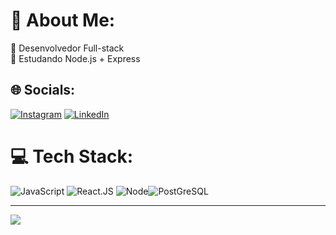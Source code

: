 <img align="center" width=100% scr="./github-header.png"/>

# 💫 About Me:

🔭 Desenvolvedor Full-stack<br>🌱 Estudando Node.js + Express<br>

## 🌐 Socials:

[![Instagram](https://img.shields.io/badge/Instagram-%23E4405F.svg?logo=Instagram&logoColor=white)](https://instagram.com/winkelstrotersergio) [![LinkedIn](https://img.shields.io/badge/LinkedIn-%230077B5.svg?logo=linkedin&logoColor=white)](https://linkedin.com/in/sergio-winkelstroter)

# 💻 Tech Stack:

![JavaScript](https://img.shields.io/badge/Javascript-fffff?style=for-the-badge&logo=javascript&logoColor=white) ![React.JS](https://img.shields.io/badge/React.JS-316192?style=for-the-badge&logo=react&logoColor=white) ![Node](https://img.shields.io/badge/Node.js-fffff?style=for-the-badge&logo=node&logoColor=white)![PostGreSQL](https://img.shields.io/badge/PostgreSQL-316192?style=for-the-badge&logo=postgresql&logoColor=white)

---

[![](https://visitcount.itsvg.in/api?id=sergiowinkelstroter&icon=0&color=0)](https://visitcount.itsvg.in)

<!-- Proudly created with GPRM ( https://gprm.itsvg.in ) -->
